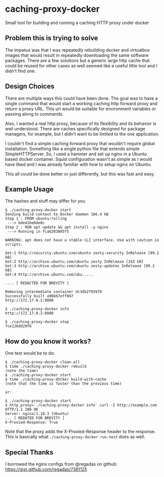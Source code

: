 # caching-proxy-docker

Small tool for building and running a caching HTTP proxy under docker

## Problem this is trying to solve

The impetus was that I was repeatedly rebuilding docker and virtualbox
images that would result in repeatedly downloading the same software
packages. There are a few solutions but a generic large http cache
that could be reused for other cases as well seemed like a useful
little tool and I didn't find one.

## Design Choices

There are multiple ways this could have been done. The goal was to
have a single command that would start a working caching http forward
proxy and return a proxy URL. This url would be suitable for
environment variables or passing along to commands.

Also, I wanted a real http proxy, because of its flexibility and its
behavior is well understood. There are caches specifically designed
for package managers, for example, but I didn't want to be limited to
the one application.

I couldn't find a simple caching forward proxy that wouldn't require
global installation. Something like a single python file that extends
simple SimpleHTTPServer. So, I used a hammer and set up nginx in a
Ubuntu based docker container. Squid configuration wasn't as simple as
I would have liked and I was already familiar with how to setup nginx
on Ubuntu.

This all could be done better or just differently, but this was fast and easy.

## Example Usage

The hashes and stuff may differ for you.

```
$ ./caching-proxy-docker start
Sending build context to Docker daemon 166.4 kB
Step 1 : FROM ubuntu:rolling
 ---> bde41be8de8c
Step 2 : RUN apt update && apt install -y nginx
 ---> Running in fcab203885f5

WARNING: apt does not have a stable CLI interface. Use with caution in scripts.

Get:1 http://security.ubuntu.com/ubuntu zesty-security InRelease [89.2 kB]
Get:2 http://archive.ubuntu.com/ubuntu zesty InRelease [243 kB]
Get:3 http://archive.ubuntu.com/ubuntu zesty-updates InRelease [89.2 kB]
Get:4 http://archive.ubuntu.com/ubu.....

.... [ REDACTED FOR BREVITY ]

Removing intermediate container dc3db2f93979
Successfully built a96bb7eff047
http://172.17.0.2:8080

$ ./caching-proxy-docker info
http://172.17.0.2:8080

$ ./caching-proxy-docker stop
fce126dd29f6
```


## How do you know it works?

One test would be to do:
```
$ ./caching-proxy-docker clean-all
$ time ./caching-proxy-docker rebuild
(note the time)
$ ./caching-proxy-docker start
$ time ./caching-proxy-docker build-with-cache
(note that the time is faster than the previous time)

or:

$ ./caching-proxy-docker start
$ http_proxy=`./caching-proxy-docker info` curl -I http://example.com
HTTP/1.1 200 OK
Server: nginx/1.10.3 (Ubuntu)
... [ REDATED FOR BREVITY ]
X-Proxied-Response: True
```
Note that the proxy adds the X-Proxied-Response header to the response. This is
basically what `./caching-proxy-docker run-test` does as well.

## Special Thanks

I borrowed the nginx configs from @regadas on github:
  https://gist.github.com/regadas/7381125
